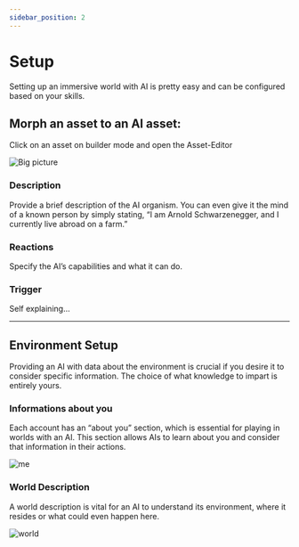 ```yaml
---
sidebar_position: 2
---
```


# Setup
Setting up an immersive world with AI is pretty easy and can be configured based on your skills.

## Morph an asset to an AI asset:
Click on an asset on builder mode and open the Asset-Editor

![Big picture](https://miro.medium.com/v2/resize:fit:720/format:webp/1*FPffShOwfgmckFmU-fpzhw.png)

### Description
Provide a brief description of the AI organism. You can even give it the mind of a known person by simply stating, “I am Arnold Schwarzenegger, and I currently live abroad on a farm.”

### Reactions
Specify the AI’s capabilities and what it can do. 

### Trigger 
Self explaining...

---

## Environment Setup

Providing an AI with data about the environment is crucial if you desire it to consider specific information. The choice of what knowledge to impart is entirely yours.


### Informations about you
Each account has an “about you” section, which is essential for playing in worlds with an AI. This section allows AIs to learn about you and consider that information in their actions.

![me](https://miro.medium.com/v2/resize:fit:640/format:webp/1*TWLHP4y5gM8nvQKSBN2oig.png)

### World Description
A world description is vital for an AI to understand its environment, where it resides or what could even happen here.

![world](https://miro.medium.com/v2/resize:fit:640/format:webp/1*LKtrFy5NZDJjtIG_A1pXvA.png)